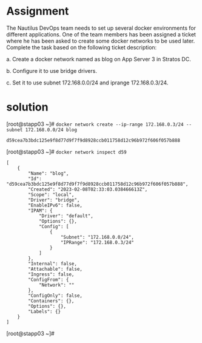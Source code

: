 # Assignment
The Nautilus DevOps team needs to set up several docker environments for different applications. One of the team members has been assigned a ticket where he has been asked to create some docker networks to be used later. Complete the task based on the following ticket description:



a. Create a docker network named as blog on App Server 3 in Stratos DC.

b. Configure it to use bridge drivers.

c. Set it to use subnet 172.168.0.0/24 and iprange 172.168.0.3/24.

# solution
[root@stapp03 ~]# `docker network create --ip-range 172.168.0.3/24 --subnet 172.168.0.0/24 blog`
```
d59cea7b3bdc125e9f8d77d9f7f9d8928ccb011758d12c96b972f606f057b888
```
[root@stapp03 ~]# `docker network inspect d59`
```
[
    {
        "Name": "blog",
        "Id": "d59cea7b3bdc125e9f8d77d9f7f9d8928ccb011758d12c96b972f606f057b888",
        "Created": "2023-02-08T02:33:03.038466613Z",
        "Scope": "local",
        "Driver": "bridge",
        "EnableIPv6": false,
        "IPAM": {
            "Driver": "default",
            "Options": {},
            "Config": [
                {
                    "Subnet": "172.168.0.0/24",
                    "IPRange": "172.168.0.3/24"
                }
            ]
        },
        "Internal": false,
        "Attachable": false,
        "Ingress": false,
        "ConfigFrom": {
            "Network": ""
        },
        "ConfigOnly": false,
        "Containers": {},
        "Options": {},
        "Labels": {}
    }
]
```
[root@stapp03 ~]#
